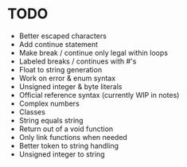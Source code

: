 # TODO
- Better escaped characters
- Add continue statement
- Make break / continue only legal within loops
- Labeled breaks / continues with #'s
- Float to string generation
- Work on error & enum syntax
- Unsigned integer & byte literals
- Official reference syntax (currently WIP in notes)
- Complex numbers
- Classes
- String equals string 
- Return out of a void function
- Only link functions when needed
- Better token to string handling
- Unsigned integer to string